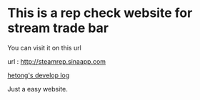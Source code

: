 This is a rep check website for stream trade bar 
===========

You can visit it on this url 

url : http://steamrep.sinaapp.com

[hetong's develop log](https://www.evernote.com/shard/s504/sh/77ddac00-a2ac-4bde-8703-a3199310e550/b6253920482e695cd6f21dbdc2762fcc)

Just a easy website.